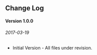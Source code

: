 ## Change Log


#### Version 1.0.0
###### 2017-03-19

* Initial Version - All files under revision.
